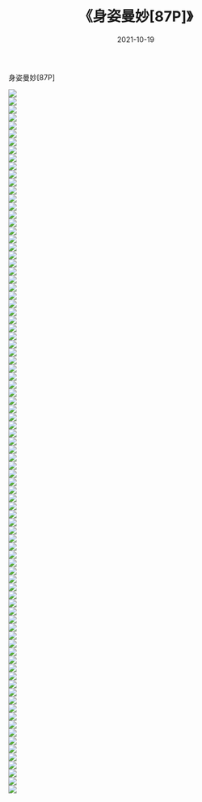 ﻿---
layout: post
title:  《身姿曼妙[87P]》
date:   2021-10-19
img: http://pic.660000.xyz/1:/性感/2021/身姿曼妙[87P]/000.jpg
categories: [美女, 清纯, 唯美]
---

身姿曼妙[87P]

  ![](http://pic.660000.xyz/1:/性感/2021/身姿曼妙[87P]/001.jpg) <br> ![](http://pic.660000.xyz/1:/性感/2021/身姿曼妙[87P]/002.jpg) <br> ![](http://pic.660000.xyz/1:/性感/2021/身姿曼妙[87P]/003.jpg) <br> ![](http://pic.660000.xyz/1:/性感/2021/身姿曼妙[87P]/004.jpg) <br> ![](http://pic.660000.xyz/1:/性感/2021/身姿曼妙[87P]/005.jpg) <br> ![](http://pic.660000.xyz/1:/性感/2021/身姿曼妙[87P]/006.jpg) <br> ![](http://pic.660000.xyz/1:/性感/2021/身姿曼妙[87P]/007.jpg) <br> ![](http://pic.660000.xyz/1:/性感/2021/身姿曼妙[87P]/008.jpg) <br> ![](http://pic.660000.xyz/1:/性感/2021/身姿曼妙[87P]/009.jpg) <br> ![](http://pic.660000.xyz/1:/性感/2021/身姿曼妙[87P]/010.jpg) <br> ![](http://pic.660000.xyz/1:/性感/2021/身姿曼妙[87P]/011.jpg) <br> ![](http://pic.660000.xyz/1:/性感/2021/身姿曼妙[87P]/012.jpg) <br> ![](http://pic.660000.xyz/1:/性感/2021/身姿曼妙[87P]/013.jpg) <br> ![](http://pic.660000.xyz/1:/性感/2021/身姿曼妙[87P]/014.jpg) <br> ![](http://pic.660000.xyz/1:/性感/2021/身姿曼妙[87P]/015.jpg) <br> ![](http://pic.660000.xyz/1:/性感/2021/身姿曼妙[87P]/016.jpg) <br> ![](http://pic.660000.xyz/1:/性感/2021/身姿曼妙[87P]/017.jpg) <br> ![](http://pic.660000.xyz/1:/性感/2021/身姿曼妙[87P]/018.jpg) <br> ![](http://pic.660000.xyz/1:/性感/2021/身姿曼妙[87P]/019.jpg) <br> ![](http://pic.660000.xyz/1:/性感/2021/身姿曼妙[87P]/020.jpg) <br> ![](http://pic.660000.xyz/1:/性感/2021/身姿曼妙[87P]/021.jpg) <br> ![](http://pic.660000.xyz/1:/性感/2021/身姿曼妙[87P]/022.jpg) <br> ![](http://pic.660000.xyz/1:/性感/2021/身姿曼妙[87P]/023.jpg) <br> ![](http://pic.660000.xyz/1:/性感/2021/身姿曼妙[87P]/024.jpg) <br> ![](http://pic.660000.xyz/1:/性感/2021/身姿曼妙[87P]/025.jpg) <br> ![](http://pic.660000.xyz/1:/性感/2021/身姿曼妙[87P]/026.jpg) <br> ![](http://pic.660000.xyz/1:/性感/2021/身姿曼妙[87P]/027.jpg) <br> ![](http://pic.660000.xyz/1:/性感/2021/身姿曼妙[87P]/028.jpg) <br> ![](http://pic.660000.xyz/1:/性感/2021/身姿曼妙[87P]/029.jpg) <br> ![](http://pic.660000.xyz/1:/性感/2021/身姿曼妙[87P]/030.jpg) <br> ![](http://pic.660000.xyz/1:/性感/2021/身姿曼妙[87P]/031.jpg) <br> ![](http://pic.660000.xyz/1:/性感/2021/身姿曼妙[87P]/032.jpg) <br> ![](http://pic.660000.xyz/1:/性感/2021/身姿曼妙[87P]/033.jpg) <br> ![](http://pic.660000.xyz/1:/性感/2021/身姿曼妙[87P]/034.jpg) <br> ![](http://pic.660000.xyz/1:/性感/2021/身姿曼妙[87P]/035.jpg) <br> ![](http://pic.660000.xyz/1:/性感/2021/身姿曼妙[87P]/036.jpg) <br> ![](http://pic.660000.xyz/1:/性感/2021/身姿曼妙[87P]/037.jpg) <br> ![](http://pic.660000.xyz/1:/性感/2021/身姿曼妙[87P]/038.jpg) <br> ![](http://pic.660000.xyz/1:/性感/2021/身姿曼妙[87P]/039.jpg) <br> ![](http://pic.660000.xyz/1:/性感/2021/身姿曼妙[87P]/040.jpg) <br> ![](http://pic.660000.xyz/1:/性感/2021/身姿曼妙[87P]/041.jpg) <br> ![](http://pic.660000.xyz/1:/性感/2021/身姿曼妙[87P]/042.jpg) <br> ![](http://pic.660000.xyz/1:/性感/2021/身姿曼妙[87P]/043.jpg) <br> ![](http://pic.660000.xyz/1:/性感/2021/身姿曼妙[87P]/044.jpg) <br> ![](http://pic.660000.xyz/1:/性感/2021/身姿曼妙[87P]/045.jpg) <br> ![](http://pic.660000.xyz/1:/性感/2021/身姿曼妙[87P]/046.jpg) <br> ![](http://pic.660000.xyz/1:/性感/2021/身姿曼妙[87P]/047.jpg) <br> ![](http://pic.660000.xyz/1:/性感/2021/身姿曼妙[87P]/048.jpg) <br> ![](http://pic.660000.xyz/1:/性感/2021/身姿曼妙[87P]/049.jpg) <br> ![](http://pic.660000.xyz/1:/性感/2021/身姿曼妙[87P]/050.jpg) <br> ![](http://pic.660000.xyz/1:/性感/2021/身姿曼妙[87P]/051.jpg) <br> ![](http://pic.660000.xyz/1:/性感/2021/身姿曼妙[87P]/052.jpg) <br> ![](http://pic.660000.xyz/1:/性感/2021/身姿曼妙[87P]/053.jpg) <br> ![](http://pic.660000.xyz/1:/性感/2021/身姿曼妙[87P]/054.jpg) <br> ![](http://pic.660000.xyz/1:/性感/2021/身姿曼妙[87P]/055.jpg) <br> ![](http://pic.660000.xyz/1:/性感/2021/身姿曼妙[87P]/056.jpg) <br> ![](http://pic.660000.xyz/1:/性感/2021/身姿曼妙[87P]/057.jpg) <br> ![](http://pic.660000.xyz/1:/性感/2021/身姿曼妙[87P]/058.jpg) <br> ![](http://pic.660000.xyz/1:/性感/2021/身姿曼妙[87P]/059.jpg) <br> ![](http://pic.660000.xyz/1:/性感/2021/身姿曼妙[87P]/060.jpg) <br> ![](http://pic.660000.xyz/1:/性感/2021/身姿曼妙[87P]/061.jpg) <br> ![](http://pic.660000.xyz/1:/性感/2021/身姿曼妙[87P]/062.jpg) <br> ![](http://pic.660000.xyz/1:/性感/2021/身姿曼妙[87P]/063.jpg) <br> ![](http://pic.660000.xyz/1:/性感/2021/身姿曼妙[87P]/064.jpg) <br> ![](http://pic.660000.xyz/1:/性感/2021/身姿曼妙[87P]/065.jpg) <br> ![](http://pic.660000.xyz/1:/性感/2021/身姿曼妙[87P]/066.jpg) <br> ![](http://pic.660000.xyz/1:/性感/2021/身姿曼妙[87P]/067.jpg) <br> ![](http://pic.660000.xyz/1:/性感/2021/身姿曼妙[87P]/068.jpg) <br> ![](http://pic.660000.xyz/1:/性感/2021/身姿曼妙[87P]/069.jpg) <br> ![](http://pic.660000.xyz/1:/性感/2021/身姿曼妙[87P]/070.jpg) <br> ![](http://pic.660000.xyz/1:/性感/2021/身姿曼妙[87P]/071.jpg) <br> ![](http://pic.660000.xyz/1:/性感/2021/身姿曼妙[87P]/072.jpg) <br> ![](http://pic.660000.xyz/1:/性感/2021/身姿曼妙[87P]/073.jpg) <br> ![](http://pic.660000.xyz/1:/性感/2021/身姿曼妙[87P]/074.jpg) <br> ![](http://pic.660000.xyz/1:/性感/2021/身姿曼妙[87P]/075.jpg) <br> ![](http://pic.660000.xyz/1:/性感/2021/身姿曼妙[87P]/076.jpg) <br> ![](http://pic.660000.xyz/1:/性感/2021/身姿曼妙[87P]/077.jpg) <br> ![](http://pic.660000.xyz/1:/性感/2021/身姿曼妙[87P]/078.jpg) <br> ![](http://pic.660000.xyz/1:/性感/2021/身姿曼妙[87P]/079.jpg) <br> ![](http://pic.660000.xyz/1:/性感/2021/身姿曼妙[87P]/080.jpg) <br> ![](http://pic.660000.xyz/1:/性感/2021/身姿曼妙[87P]/081.jpg) <br> ![](http://pic.660000.xyz/1:/性感/2021/身姿曼妙[87P]/082.jpg) <br> ![](http://pic.660000.xyz/1:/性感/2021/身姿曼妙[87P]/083.jpg) <br> ![](http://pic.660000.xyz/1:/性感/2021/身姿曼妙[87P]/084.jpg) <br> ![](http://pic.660000.xyz/1:/性感/2021/身姿曼妙[87P]/085.jpg) <br> ![](http://pic.660000.xyz/1:/性感/2021/身姿曼妙[87P]/086.jpg) <br> ![](http://pic.660000.xyz/1:/性感/2021/身姿曼妙[87P]/087.jpg) <br>